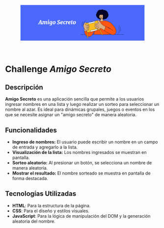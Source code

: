 <div align="center">
    <img alt="Imagen de portada" src="assets/portada.png" width="80%">
</div><br><br>

# Challenge <em>Amigo Secreto</em>

## Descripción

**Amigo Secreto** es una aplicación sencilla que permite a los usuarios ingresar nombres en una lista y luego realizar un sorteo para seleccionar un nombre al azar. Es ideal para dinámicas grupales, juegos o eventos en los que se necesite asignar un "amigo secreto" de manera aleatoria.

## Funcionalidades

- **Ingreso de nombres:** El usuario puede escribir un nombre en un campo de entrada y agregarlo a la lista.
- **Visualización de la lista:** Los nombres ingresados se muestran en pantalla.
- **Sorteo aleatorio:** Al presionar un botón, se selecciona un nombre de manera aleatoria.
- **Mostrar el resultado:** El nombre sorteado se muestra en pantalla de forma destacada.

## Tecnologías Utilizadas

- **HTML**: Para la estructura de la página.
- **CSS**: Para el diseño y estilos visuales.
- **JavaScript**: Para la lógica de manipulación del DOM y la generación aleatoria del nombre.
